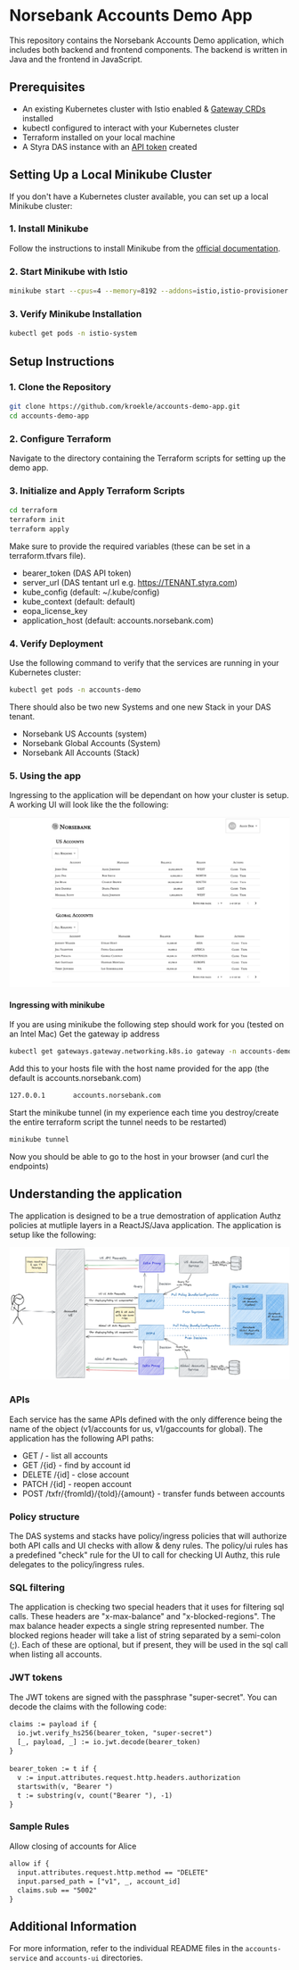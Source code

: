# Norsebank Accounts Demo App

This repository contains the Norsebank Accounts Demo application, which includes both backend and frontend components. The backend is written in Java and the frontend in JavaScript.

## Prerequisites
- An existing Kubernetes cluster with Istio enabled & [Gateway CRDs](https://gateway-api.sigs.k8s.io/guides/#getting-started-with-gateway-api) installed
- kubectl configured to interact with your Kubernetes cluster
- Terraform installed on your local machine
- A Styra DAS instance with an [API token](https://docs.styra.com/das/administration/token-management/create-api-token) created

## Setting Up a Local Minikube Cluster

If you don't have a Kubernetes cluster available, you can set up a local Minikube cluster:

### 1. Install Minikube
Follow the instructions to install Minikube from the [official documentation](https://minikube.sigs.k8s.io/docs/start/).

### 2. Start Minikube with Istio
```bash
minikube start --cpus=4 --memory=8192 --addons=istio,istio-provisioner
```

### 3. Verify Minikube Installation
```bash
kubectl get pods -n istio-system
```

## Setup Instructions

### 1. Clone the Repository
```bash
git clone https://github.com/kroekle/accounts-demo-app.git
cd accounts-demo-app
```

### 2. Configure Terraform
Navigate to the directory containing the Terraform scripts for setting up the demo app.

### 3. Initialize and Apply Terraform Scripts
```bash
cd terraform
terraform init
terraform apply
```
Make sure to provide the required variables (these can be set in a terraform.tfvars file).

  * bearer_token (DAS API token)
  * server_url (DAS tentant url e.g. https://TENANT.styra.com)
  * kube_config (default: ~/.kube/config)
  * kube_context (default: default)
  * eopa_license_key
  * application_host (default: accounts.norsebank.com)

### 4. Verify Deployment
Use the following command to verify that the services are running in your Kubernetes cluster:
```bash
kubectl get pods -n accounts-demo
```

There should also be two new Systems and one new Stack in your DAS tenant.
   * Norsebank US Accounts (system)
   * Norsebank Global Accounts (System)
   * Norsebank All Accounts (Stack)

### 5. Using the app
Ingressing to the application will be dependant on how your cluster is setup.  A working UI will look like the the following:

![Demo UI](./demoApp.png)

#### Ingressing with minikube
If you are using minikube the following step should work for you (tested on an Intel Mac)
Get the gateway ip address

```bash
kubectl get gateways.gateway.networking.k8s.io gateway -n accounts-demo -ojsonpath='{.status.addresses[0].value}'
```

Add this to your hosts file with the host name provided for the app (the default is accounts.norsebank.com)

```bash
127.0.0.1       accounts.norsebank.com
```
Start the minikube tunnel (in my experience each time you destroy/create the entire terraform script the tunnel needs to be restarted)

```bash
minikube tunnel
```
Now you should be able to go to the host in your browser (and curl the endpoints)

## Understanding the application
The application is designed to be a true demostration of application Authz policies at mutliple layers in a ReactJS/Java application.  The application is setup like the following:

![app arch](./AppArch.png)

### APIs
Each service has the same APIs defined with the only difference being the name of the object (v1/accounts for us, v1/gaccounts for global).  The application has the following API paths:
   * GET / - list all accounts
   * GET /{id} - find by account id
   * DELETE /{id] - close account
   * PATCH /{id] - reopen account
   * POST /txfr/{fromId}/{toId}/{amount} - transfer funds between accounts

### Policy structure
The DAS systems and stacks have policy/ingress policies that will authorize both API calls and UI checks with allow & deny rules.  The policy/ui rules has a predefined "check" rule for the UI to call for checking UI Authz, this rule delegates to the policy/ingress rules.

### SQL filtering
The application is checking two special headers that it uses for filtering sql calls.  These headers are "x-max-balance" and "x-blocked-regions".  The max balance header expects a single string represented number.  The blocked regions header will take a list of string separated by a semi-colon (;).  Each of these are optional, but if present, they will be used in the sql call when listing all accounts.

### JWT tokens
The JWT tokens are signed with the passphrase "super-secret".  You can decode the claims with the following code:
```rego
claims := payload if {
  io.jwt.verify_hs256(bearer_token, "super-secret")
  [_, payload, _] := io.jwt.decode(bearer_token)
}

bearer_token := t if {
  v := input.attributes.request.http.headers.authorization
  startswith(v, "Bearer ")
  t := substring(v, count("Bearer "), -1)
}
```

### Sample Rules

Allow closing of accounts for Alice
```rego
allow if {
  input.attributes.request.http.method == "DELETE"
  input.parsed_path = ["v1", _, account_id]
  claims.sub == "5002"
}
```



## Additional Information
For more information, refer to the individual README files in the `accounts-service` and `accounts-ui` directories.
